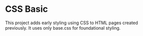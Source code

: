
# CSS Basic

This project adds early styling using CSS to HTML pages created previously. It uses only base.css for foundational styling.

